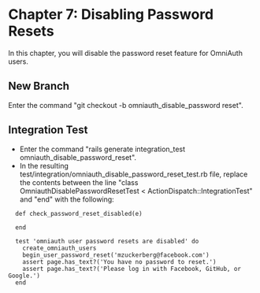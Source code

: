 # Chapter 7: Disabling Password Resets

In this chapter, you will disable the password reset feature for OmniAuth users.

## New Branch
Enter the command "git checkout -b omniauth_disable_password reset".

## Integration Test
* Enter the command "rails generate integration_test omniauth_disable_password_reset".
* In the resulting test/integration/omniauth_disable_password_reset_test.rb file, replace the contents between the line "class OmniauthDisablePasswordResetTest < ActionDispatch::IntegrationTest" and "end" with the following:
```
  def check_password_reset_disabled(e)
  
  end

  test 'omniauth user password resets are disabled' do
    create_omniauth_users
    begin_user_password_reset('mzuckerberg@facebook.com')
    assert page.has_text?('You have no password to reset.')
    assert page.has_text?('Please log in with Facebook, GitHub, or Google.')
  end
```
